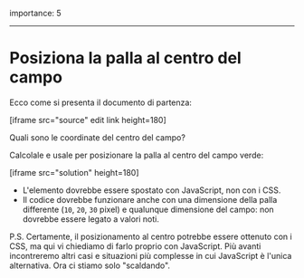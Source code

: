 importance: 5

---

# Posiziona la palla al centro del campo

Ecco come si presenta il documento di partenza:

[iframe src="source" edit link height=180]

Quali sono le coordinate del centro del campo?

Calcolale e usale per posizionare la palla al centro del campo verde:

[iframe src="solution" height=180]

- L'elemento dovrebbe essere spostato con JavaScript, non con i CSS.
- Il codice dovrebbe funzionare anche con una dimensione della palla differente (`10`, `20`, `30` pixel) e qualunque dimensione del campo: non dovrebbe essere legato a valori noti.

P.S. Certamente, il posizionamento al centro potrebbe essere ottenuto con i CSS, ma qui vi chiediamo di farlo proprio con JavaScript. Più avanti incontreremo altri casi e situazioni più complesse in cui JavaScript è l'unica alternativa. Ora ci stiamo solo "scaldando".
